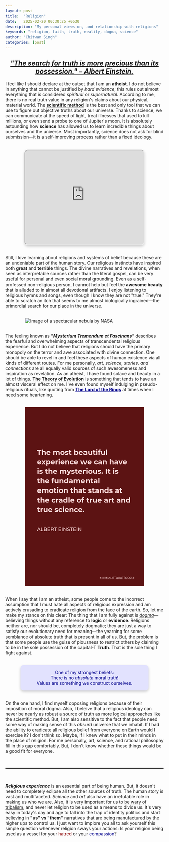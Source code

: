 ```yaml
---
layout: post
title:  "Religion"
date:   2025-02-20 00:30:25 +0530
description: "My personal views on, and relationship with religions"
keywords: "religion, faith, truth, reality, dogma, science"
author: "Chitwan Singh"
categories: [post]
---
```

<h2 style="text-align: center;">
<em>
<u>
    "The search for truth is more precious than its possession." – Albert Einstein.
</u>
</em>
</h2>

<p>
I feel like I should declare at the outset that I am an <strong>atheist</strong>. I do not believe in anything that cannot be justified by <em>hard evidence</em>; this rules out almost everything that is considered <em>spiritual</em> or <em>supernatural</em>. According to me, there is no real truth value in any religion's claims about our physical, material world. The <a target="_blank" href="https://en.wikipedia.org/wiki/Scientific_method" style="font-weight: bold;">scientific method</a> is the best and only tool that we can use to figure out objective truths about our universe. Thanks to science, we can communicate at the speed of light, treat illnesses that used to kill millions, or even send a probe to one of Jupiter's moon. It is absolutely astounding how <strong>science</strong> has allowed us to learn incredible things about ourselves and the universe. Most importantly, science does not ask for blind submission—it is a self-improving process rather than a fixed ideology.
</p>

<br>

<div style="text-align: center;">
    <iframe
        id="element"
        height="300"
        width="550"
        style="margin: 0 auto; display: block; border-radius: 10px; box-shadow: 0px 4px 8px rgba(0,0,0,0.2);"
        src="https://www.youtube.com/embed/IC0m31P_qyk"
        allowfullscreen>
    </iframe>
</div>

<br>

<p>
Still, I love learning about religions and systems of belief because these are an undeniable part of the human story. Our religious instincts have inspired both <strong>great</strong> and <strong>terrible</strong> things. The divine narratives and revelations, when seen as interpretable sources rather than the literal gospel, can be very useful for personal and even social moral grounding. Even as a self-professed non-religious person, I cannot help but feel the <strong>awesome beauty</strong> that is alluded to in almost all devotional artifacts. I enjoy listening to religious hymns and songs, even though I know they are not "true." They're able to scratch an itch that seems to me almost biologically ingrained—the primordial search for our place in the universe.
</p>

<br>

<div class="image-wrapper" id="element">
    <img src="/assets/images/religion/photo-1462332420958-a05d1e002413.avif"
         alt="Image of a spectacular nebula by NASA"  
         loading="lazy">
</div>

<br>

<p>
The feeling known as <em><strong>"Mysterium Tremendum et Fascinans"</strong></em> describes the fearful and overwhelming aspects of transcendental religious experience. But I do not believe that religions should have the primary monopoly on the terror and awe associated with divine connection. One should be able to revel in and feel these aspects of human existence via all kinds of different routes. For me personally, <em>art, science, stories, and connections</em> are all equally valid sources of such awesomeness and inspiration as revelation. As an atheist, I have found solace and beauty in a lot of things.  <a target="_blank" href="https://en.wikipedia.org/wiki/Evolution" style="font-weight: bold;">The Theory of Evolution</a> is something that tends to have an almost visceral effect on me. I've even found myself indulging in pseudo-religious rituals, like quoting from <a target="_blank" href="https://www.youtube.com/watch?v=2jC-rRPKZ3U" style="color: darkblue; font-weight: bold;">The Lord of the Rings</a> at times when I need some heartening.
</p>

<br>

<div class="image-wrapper" id="element" style="aspect-ratio: 2 / 1.25;">
    <img src="/assets/images/religion/red-the-most-beautiful-experience-we-can-hav.png"
         alt="A quote by Einstein on the beauty of science"  
         style="object-position: 0% 36%;">
</div>

<br>

<p>
When I say that I am an atheist, some people come to the incorrect assumption that I must hate all aspects of religious expression and am actively crusading to eradicate religion from the face of the earth. So, let me make my stance on this clear: The thing that I am fully against is <u><em>dogma</em></u>—believing things without any reference to <strong>logic</strong> or <strong>evidence</strong>. Religions neither are, nor should be, completely dogmatic; they are just a way to satisfy our evolutionary need for meaning—the yearning for some semblance of absolute truth that is present in all of us. But, the problem is that some people use the guise of piousness to restrict others by claiming to be in the sole possession of the capital-T <strong>Truth</strong>. That is the sole thing I fight against.
</p>

<br>

<div id="element" style="text-align: center; color: darkblue; background: rgba(200, 200, 255, 0.5); box-shadow: 0px 4px 8px rgba(0,0,0,0.2); padding: 15px; border-radius: 10px;">
    One of my strongest beliefs:<br>There is no <em>absolute</em> moral truth!<br> Values are something we construct ourselves.
</div>

<br>

<p>
On the one hand, I find myself opposing religions because of their imposition of moral dogma. Also, I beleive that a religious ideology can never be nearly as robust a source of truth as more logical approaches like the scientific method. But, I am also sensitive to the fact that people need some way of making sense of this <em>absurd</em> universe that we inhabit. If I had the ability to eradicate all religious belief from everyone on Earth would I exercise it? I don't think so. Maybe, if I knew what to put in their minds in the place of religion. For me personally, art, science, and rational philosophy fill in this gap comfortably. But, I don't know whether these things would be a good fit for everyone.
</p>

<br>

<hr style="border: 1px dotted black;">

<br>

<p>
<strong><em>Religious experience</em></strong> is an essential part of being human. But, it doesn't need to completely eclipse all the other sources of truth. The human story is vast and multifaceted. <em>Science</em> and <em>art</em> also have an irrefutable role in making us who we are. Also, it is very important for us to <u>be wary of tribalism</u>, and never let religion to be used as a means to divide us. It's very easy in today's day and age to fall into the trap of identity politics and start believing in <strong>"us" vs "them"</strong> narratives that are being manufactured by the higher ups to control us. I just want to implore you all to ask yourself this simple question whenever religion sways your actions: Is your religion being used as a vessel for your <span style="color: darkred;">hatred</span> or your <span style="color: darkblue;">compassion</span>?
</p>

<style>
    #element {
    width: 75%;
    margin: 0 auto;
    }
</style>
